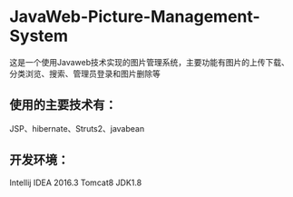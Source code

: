 # JavaWeb-Picture-Management-System
这是一个使用Javaweb技术实现的图片管理系统，主要功能有图片的上传下载、分类浏览、搜索、管理员登录和图片删除等
## 使用的主要技术有：
JSP、hibernate、Struts2、javabean
## 开发环境：
Intellij IDEA 2016.3
Tomcat8
JDK1.8
